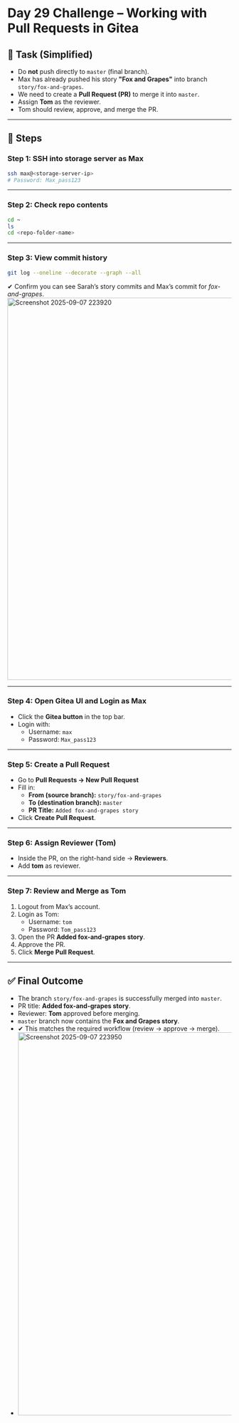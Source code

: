 # Day 29 Challenge – Working with Pull Requests in Gitea

## 🎯 Task (Simplified)
- Do **not** push directly to `master` (final branch).
- Max has already pushed his story **"Fox and Grapes"** into branch `story/fox-and-grapes`.
- We need to create a **Pull Request (PR)** to merge it into `master`.
- Assign **Tom** as the reviewer.
- Tom should review, approve, and merge the PR.

---

## 📝 Steps

### Step 1: SSH into storage server as Max
```bash
ssh max@<storage-server-ip>
# Password: Max_pass123
```

---

### Step 2: Check repo contents
```bash
cd ~
ls
cd <repo-folder-name>
```

---

### Step 3: View commit history
```bash
git log --oneline --decorate --graph --all
```
✔ Confirm you can see Sarah’s story commits and Max’s commit for *fox-and-grapes*.
<img width="1790" height="859" alt="Screenshot 2025-09-07 223920" src="https://github.com/user-attachments/assets/32e22b06-a358-4f61-ba6b-97cf8a47a28d" />


---

### Step 4: Open Gitea UI and Login as Max
- Click the **Gitea button** in the top bar.  
- Login with:
  - Username: `max`
  - Password: `Max_pass123`

---

### Step 5: Create a Pull Request
- Go to **Pull Requests → New Pull Request**  
- Fill in:
  - **From (source branch):** `story/fox-and-grapes`
  - **To (destination branch):** `master`
  - **PR Title:** `Added fox-and-grapes story`
- Click **Create Pull Request**.

---

### Step 6: Assign Reviewer (Tom)
- Inside the PR, on the right-hand side → **Reviewers**.  
- Add **tom** as reviewer.

---

### Step 7: Review and Merge as Tom
1. Logout from Max’s account.  
2. Login as Tom:
   - Username: `tom`
   - Password: `Tom_pass123`
3. Open the PR **Added fox-and-grapes story**.  
4. Approve the PR.  
5. Click **Merge Pull Request**.

---

## ✅ Final Outcome
- The branch `story/fox-and-grapes` is successfully merged into `master`.
- PR title: **Added fox-and-grapes story**.  
- Reviewer: **Tom** approved before merging.  
- `master` branch now contains the **Fox and Grapes story**.  
- ✔ This matches the required workflow (review → approve → merge).
- <img width="1883" height="861" alt="Screenshot 2025-09-07 223950" src="https://github.com/user-attachments/assets/09dccaee-fa2c-4f66-8bcb-2ee5d73ff4d6" />
